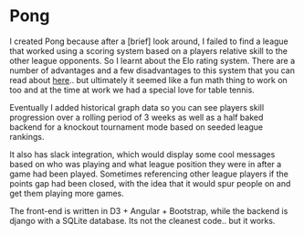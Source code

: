 # Pong
I created Pong because after a [brief] look around, I failed to find a league that worked using a scoring system based on a players relative skill to the other league opponents. So I learnt about the Elo rating system. There are a number of advantages and a few disadvantages to this system that you can read about [here](https://en.wikipedia.org/wiki/Elo_rating_system).. but ultimately it seemed like a fun math thing to work on too and at the time at work we had a special love for table tennis.

Eventually I added historical graph data so you can see players skill progression over a rolling period of 3 weeks as well as a half baked backend for a knockout tournament mode based on seeded league rankings.

It also has slack integration, which would display some cool messages based on who was playing and what league position they were in after a game had been played. Sometimes referencing other league players if the points gap had been closed, with the idea that it would spur people on and get them playing more games.

The front-end is written in D3 + Angular + Bootstrap, while the backend is django with a SQLite database. Its not the cleanest code.. but it works.

